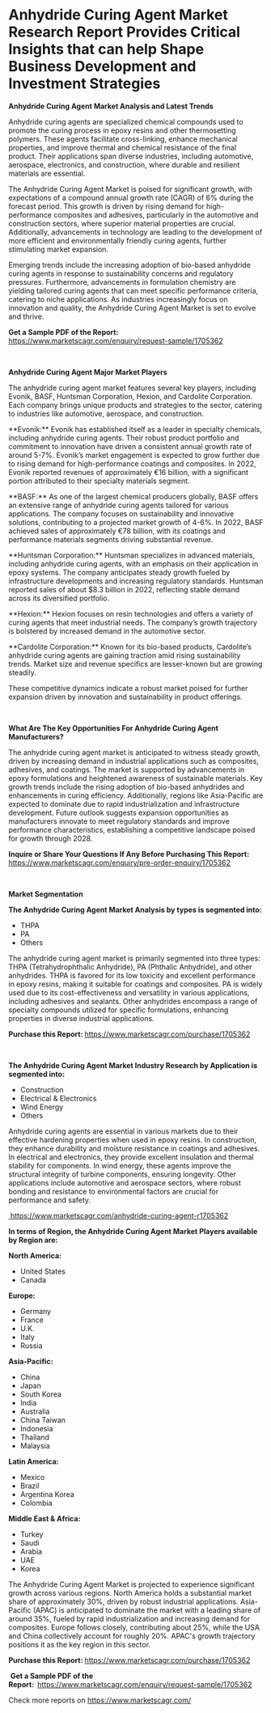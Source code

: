 <p><h1>Anhydride Curing Agent Market Research Report Provides Critical Insights that can help Shape Business Development and Investment Strategies</h1></p><p><strong>Anhydride Curing Agent Market Analysis and Latest Trends</strong></p>
<p><p>Anhydride curing agents are specialized chemical compounds used to promote the curing process in epoxy resins and other thermosetting polymers. These agents facilitate cross-linking, enhance mechanical properties, and improve thermal and chemical resistance of the final product. Their applications span diverse industries, including automotive, aerospace, electronics, and construction, where durable and resilient materials are essential.</p><p>The Anhydride Curing Agent Market is poised for significant growth, with expectations of a compound annual growth rate (CAGR) of 6% during the forecast period. This growth is driven by rising demand for high-performance composites and adhesives, particularly in the automotive and construction sectors, where superior material properties are crucial. Additionally, advancements in technology are leading to the development of more efficient and environmentally friendly curing agents, further stimulating market expansion.</p><p>Emerging trends include the increasing adoption of bio-based anhydride curing agents in response to sustainability concerns and regulatory pressures. Furthermore, advancements in formulation chemistry are yielding tailored curing agents that can meet specific performance criteria, catering to niche applications. As industries increasingly focus on innovation and quality, the Anhydride Curing Agent Market is set to evolve and thrive.</p></p>
<p><strong>Get a Sample PDF of the Report:&nbsp;</strong> <a href="https://www.marketscagr.com/enquiry/request-sample/1705362?utm_campaign=1999&utm_medium=2&utm_source=Github&utm_content=ia&utm_term=09012025&utm_id=anhydride-curing-agent">https://www.marketscagr.com/enquiry/request-sample/1705362</a></p>
<p>&nbsp;</p>
<p><strong>Anhydride Curing Agent Major Market Players</strong></p>
<p><p>The anhydride curing agent market features several key players, including Evonik, BASF, Huntsman Corporation, Hexion, and Cardolite Corporation. Each company brings unique products and strategies to the sector, catering to industries like automotive, aerospace, and construction.</p><p>**Evonik:** Evonik has established itself as a leader in specialty chemicals, including anhydride curing agents. Their robust product portfolio and commitment to innovation have driven a consistent annual growth rate of around 5-7%. Evonik’s market engagement is expected to grow further due to rising demand for high-performance coatings and composites. In 2022, Evonik reported revenues of approximately €16 billion, with a significant portion attributed to their specialty materials segment.</p><p>**BASF:** As one of the largest chemical producers globally, BASF offers an extensive range of anhydride curing agents tailored for various applications. The company focuses on sustainability and innovative solutions, contributing to a projected market growth of 4-6%. In 2022, BASF achieved sales of approximately €78 billion, with its coatings and performance materials segments driving substantial revenue.</p><p>**Huntsman Corporation:** Huntsman specializes in advanced materials, including anhydride curing agents, with an emphasis on their application in epoxy systems. The company anticipates steady growth fueled by infrastructure developments and increasing regulatory standards. Huntsman reported sales of about $8.3 billion in 2022, reflecting stable demand across its diversified portfolio.</p><p>**Hexion:** Hexion focuses on resin technologies and offers a variety of curing agents that meet industrial needs. The company’s growth trajectory is bolstered by increased demand in the automotive sector. </p><p>**Cardolite Corporation:** Known for its bio-based products, Cardolite’s anhydride curing agents are gaining traction amid rising sustainability trends. Market size and revenue specifics are lesser-known but are growing steadily.</p><p>These competitive dynamics indicate a robust market poised for further expansion driven by innovation and sustainability in product offerings.</p></p>
<p>&nbsp;</p>
<p><strong>What Are The Key Opportunities For Anhydride Curing Agent Manufacturers?</strong></p>
<p><p>The anhydride curing agent market is anticipated to witness steady growth, driven by increasing demand in industrial applications such as composites, adhesives, and coatings. The market is supported by advancements in epoxy formulations and heightened awareness of sustainable materials. Key growth trends include the rising adoption of bio-based anhydrides and enhancements in curing efficiency. Additionally, regions like Asia-Pacific are expected to dominate due to rapid industrialization and infrastructure development. Future outlook suggests expansion opportunities as manufacturers innovate to meet regulatory standards and improve performance characteristics, establishing a competitive landscape poised for growth through 2028.</p></p>
<p><strong>Inquire or Share Your Questions If Any Before Purchasing This Report:</strong> <a href="https://www.marketscagr.com/enquiry/pre-order-enquiry/1705362?utm_campaign=1999&utm_medium=2&utm_source=Github&utm_content=ia&utm_term=09012025&utm_id=anhydride-curing-agent">https://www.marketscagr.com/enquiry/pre-order-enquiry/1705362</a></p>
<p>&nbsp;</p>
<p><strong>Market Segmentation</strong></p>
<p><strong>The Anhydride Curing Agent Market Analysis by types is segmented into:</strong></p>
<p><ul><li>THPA</li><li>PA</li><li>Others</li></ul></p>
<p><p>The anhydride curing agent market is primarily segmented into three types: THPA (Tetrahydrophthalic Anhydride), PA (Phthalic Anhydride), and other anhydrides. THPA is favored for its low toxicity and excellent performance in epoxy resins, making it suitable for coatings and composites. PA is widely used due to its cost-effectiveness and versatility in various applications, including adhesives and sealants. Other anhydrides encompass a range of specialty compounds utilized for specific formulations, enhancing properties in diverse industrial applications.</p></p>
<p><strong>Purchase this Report:&nbsp;</strong><a href="https://www.marketscagr.com/purchase/1705362?utm_campaign=1999&utm_medium=2&utm_source=Github&utm_content=ia&utm_term=09012025&utm_id=anhydride-curing-agent">https://www.marketscagr.com/purchase/1705362</a></p>
<p>&nbsp;</p>
<p><strong>The Anhydride Curing Agent Market Industry Research by Application is segmented into:</strong></p>
<p><ul><li>Construction</li><li>Electrical & Electronics</li><li>Wind Energy</li><li>Others</li></ul></p>
<p><p>Anhydride curing agents are essential in various markets due to their effective hardening properties when used in epoxy resins. In construction, they enhance durability and moisture resistance in coatings and adhesives. In electrical and electronics, they provide excellent insulation and thermal stability for components. In wind energy, these agents improve the structural integrity of turbine components, ensuring longevity. Other applications include automotive and aerospace sectors, where robust bonding and resistance to environmental factors are crucial for performance and safety.</p></p>
<p><a href="https://www.marketscagr.com/anhydride-curing-agent-r1705362?utm_campaign=1999&utm_medium=2&utm_source=Github&utm_content=ia&utm_term=09012025&utm_id=anhydride-curing-agent">&nbsp;https://www.marketscagr.com/anhydride-curing-agent-r1705362</a></p>
<p><strong>In terms of Region, the Anhydride Curing Agent Market Players available by Region are:</strong></p>
<p>
    <p> <strong> North America: </strong>
        <ul>
            <li>United States</li>
            <li>Canada</li>
        </ul>
        </p> 
    <p> <strong> Europe: </strong>
        <ul>
            <li>Germany</li>
            <li>France</li>
            <li>U.K.</li>
            <li>Italy</li>
            <li>Russia</li>
        </ul>
        </p> 
    <p> <strong> Asia-Pacific: </strong>
        <ul>
            <li>China</li>
            <li>Japan</li>
            <li>South Korea</li>
            <li>India</li>
            <li>Australia</li>
            <li>China Taiwan</li>
            <li>Indonesia</li>
            <li>Thailand</li>
            <li>Malaysia</li>
        </ul>
        </p> 
    <p> <strong> Latin America: </strong>
        <ul>
            <li>Mexico</li>
            <li>Brazil</li>
            <li>Argentina Korea</li>
            <li>Colombia</li>
        </ul>
        </p> 
    <p> <strong> Middle East & Africa: </strong>
        <ul>
            <li>Turkey</li>
            <li>Saudi</li>
            <li>Arabia</li>
            <li>UAE</li>
            <li>Korea</li>
        </ul>
    </p>
    </p>
<p><p>The Anhydride Curing Agent Market is projected to experience significant growth across various regions. North America holds a substantial market share of approximately 30%, driven by robust industrial applications. Asia-Pacific (APAC) is anticipated to dominate the market with a leading share of around 35%, fueled by rapid industrialization and increasing demand for composites. Europe follows closely, contributing about 25%, while the USA and China collectively account for roughly 20%. APAC's growth trajectory positions it as the key region in this sector.</p></p>
<p><strong>Purchase this Report: </strong><a href="https://www.marketscagr.com/purchase/1705362?utm_campaign=1999&utm_medium=2&utm_source=Github&utm_content=ia&utm_term=09012025&utm_id=anhydride-curing-agent">https://www.marketscagr.com/purchase/1705362</a></p>
<p>&nbsp;<strong>Get a Sample PDF of the Report:&nbsp;&nbsp;</strong><a href="https://www.marketscagr.com/enquiry/request-sample/1705362?utm_campaign=1999&utm_medium=2&utm_source=Github&utm_content=ia&utm_term=09012025&utm_id=anhydride-curing-agent">https://www.marketscagr.com/enquiry/request-sample/1705362</a></p>
<p><strong></strong></p>
<p>Check more reports on <a href="https://www.marketscagr.com/?utm_campaign=1999&utm_medium=2&utm_source=Github&utm_content=ia&utm_term=09012025&utm_id=anhydride-curing-agent">https://www.marketscagr.com/</a></p>